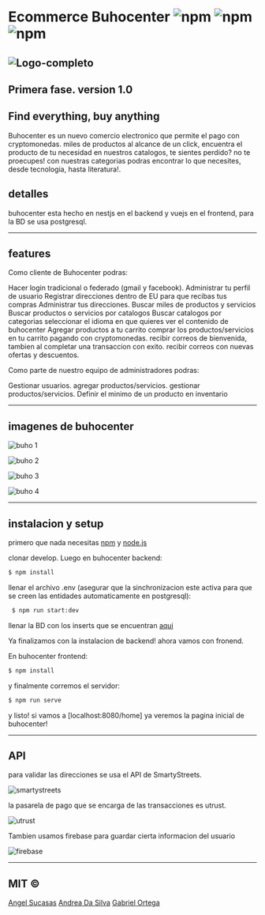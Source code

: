 # Ecommerce Buhocenter ![npm](https://img.shields.io/badge/node-v8.12.0-green) ![npm](https://img.shields.io/badge/vue-vXYZ-red) ![npm](https://img.shields.io/badge/version-1.0-blue)

![Logo-completo](https://user-images.githubusercontent.com/44983658/82739421-64d46c00-9d0d-11ea-87ea-c8c1d27f2a21.png)
----------------------
Primera fase. version 1.0
-----------
## Find everything, buy anything

 Buhocenter es un nuevo comercio electronico que permite el pago con cryptomonedas. miles de productos al alcance de un click, encuentra el producto de tu necesidad en nuestros catalogos, te sientes perdido? no te proecupes! con nuestras categorias podras encontrar lo que necesites, desde tecnologia, hasta literatura!.
 
 ## detalles
 
  buhocenter esta hecho en nestjs en el backend y vuejs en el frontend, para la BD se usa postgresql.
  
 ------------
 
## features

 Como cliente de Buhocenter podras:
 
   Hacer login tradicional o federado (gmail y facebook).
   Administrar tu perfil de usuario
   Registrar direcciones dentro de EU para que recibas tus compras
   Administrar tus direcciones.
   Buscar miles de productos y servicios
   Buscar productos o servicios por catalogos
   Buscar catalogos por categorias
   seleccionar el idioma en que quieres ver el contenido de buhocenter
   Agregar productos a tu carrito
   comprar los productos/servicios en tu carrito pagando con cryptomonedas.
   recibir correos de bienvenida, tambien al completar una transaccion con exito.
   recibir correos con nuevas ofertas y descuentos.
   
Como parte de nuestro equipo de administradores podras:
   
   Gestionar usuarios.
   agregar productos/servicios.
   gestionar productos/servicios.
   Definir el minimo de un producto en inventario
   
-------------------------

## imagenes de buhocenter

![buho 1](https://user-images.githubusercontent.com/44983658/82739440-82a1d100-9d0d-11ea-8522-e10486e998d4.PNG)

![buho 2](https://user-images.githubusercontent.com/44983658/82739498-065bbd80-9d0e-11ea-806b-8fb17892fc1d.PNG)

![buho 3](https://user-images.githubusercontent.com/44983658/82739510-1d9aab00-9d0e-11ea-9b4d-efb41561c9e0.PNG)

![buho 4](https://user-images.githubusercontent.com/44983658/82739518-31dea800-9d0e-11ea-9857-599181fa434c.PNG)

---------------------------

## instalacion y setup

primero que nada necesitas [npm](https://npmjs.org) y [node.js](https://nodejs.org/es/)

clonar develop. Luego en  buhocenter backend:
 ```bash
 $ npm install
 ```
llenar el archivo .env (asegurar que la sinchronizacion este activa para que se creen las entidades automaticamente en postgresql):

```bash
 $ npm run start:dev
 ```
 llenar la BD con los inserts que se encuentran [aqui](https://github.com/PandiyanCool/angular-clipboard-auto)

Ya finalizamos con la instalacion de backend! ahora vamos con fronend.

En buhocenter frontend:

 ```bash
 $ npm install
 ```
 y finalmente corremos el servidor:
 
 ```bash
 $ npm run serve
 ```
 
 y listo! si vamos a [localhost:8080/home] ya veremos la pagina inicial de buhocenter!

-------------------------

## API

para validar las direcciones se usa el API de SmartyStreets.

![smartystreets](https://user-images.githubusercontent.com/44983658/82739607-bcbfa280-9d0e-11ea-8c74-cc5102c479a2.png)

la pasarela de pago que se encarga de las transacciones es utrust.

![utrust](https://user-images.githubusercontent.com/44983658/82739619-dbbe3480-9d0e-11ea-980c-a043ec5ec2e0.jpg)

Tambien usamos firebase para guardar cierta informacion del usuario

![firebase](https://user-images.githubusercontent.com/44983658/82739665-69018900-9d0f-11ea-8317-5678d71a384e.png)

---------------------------
## MIT © 
[Angel Sucasas](mailto:angel.alejandro.sucasas08@gmail.com)
[Andrea Da Silva](mailto:angel.alejandro.sucasas08@gmail.com)
[Gabriel Ortega](mailto:angel.alejandro.sucasas08@gmail.com)

